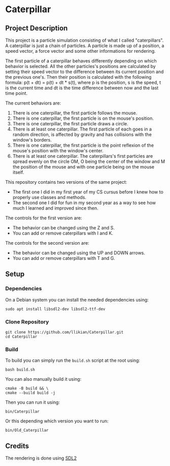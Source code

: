 # Caterpillar
## Project Description
This project is a particle simulation consisting of what I called "caterpillars".
A caterpillar is just a chain of particles. A particle is made up of a position, a speed vector, a force vector and some other informations for rendering.

The first particle of a caterpillar behaves differently depending on which behavior is selected.
All the other particles's positions are calculated by setting their speed vector to the difference between its current position and the previous one's.
Then their position is calculated with the following formula: p(t + dt) = p(t) + dt \* s(t), where p is the position, s is the speed, t is the current
time and dt is the time difference between now and the last time point.

The current behaviors are:
1) There is one caterpillar, the first particle follows the mouse.
2) There is one caterpillar, the first particle is on the mouse's position.
3) There is one caterpillar, the first particle draws a circle.
4) There is at least one caterpillar. The first particle of each goes in a random direction,
is affected by gravity and has collisions with the window's borders.
5) There is one caterpillar, the first particle is the point reflexion of the mouse's position with the window's center.
6) There is at least one caterpillar. The caterpillars's first particles are spread evenly on the circle OM,
O being the center of the window and M the position of the mouse and with one particle being on the mouse itself.

This repository contains two versions of the same project:
- The first one I did in my first year of my CS cursus before I knew how to properly use classes and methods.
- The second one I did for fun in my second year as a way to see how much I learned and improved since then.

The controls for the first version are:
- The behavior can be changed using the Z and S.
- You can add or remove caterpillars with I and K.

The controls for the second version are:
- The behavior can be changed using the UP and DOWN arrows.
- You can add or remove caterpillars with T and G.

## Setup
### Dependencies
On a Debian system you can install the needed dependencies using:
```shell
sudo apt install libsdl2-dev libsdl2-ttf-dev
```

### Clone Repository
```shell
git clone https://github.com/llikian/Caterpillar.git
cd Caterpillar
```

### Build
To build you can simply run the `build.sh` script at the root using:
```shell
bash build.sh
```

You can also manually build it using:
```shell
cmake -B build && \
cmake --build build -j
```

Then you can run it using:
```shell
bin/Caterpillar
```

Or this depending which version you want to run:
```shell
bin/Old_Caterpillar
```

## Credits
The rendering is done using [SDL2](https://www.libsdl.org/)